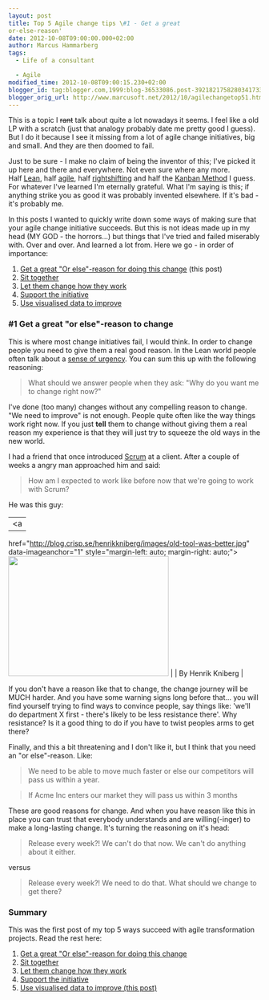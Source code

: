```yaml
---
layout: post
title: Top 5 Agile change tips \#1 - Get a great
or-else-reason'
date: 2012-10-08T09:00:00.000+02:00
author: Marcus Hammarberg
tags:
  - Life of a consultant

  - Agile
modified_time: 2012-10-08T09:00:15.230+02:00
blogger_id: tag:blogger.com,1999:blog-36533086.post-3921821758280341733
blogger_orig_url: http://www.marcusoft.net/2012/10/agilechangetop51.html
---
```



This is a topic I ~~rant~~ talk about quite a lot nowadays it seems.
I feel like a old LP with a scratch (just that analogy probably date me
pretty good I guess). But I do it because I see it missing from a lot of
agile change initiatives, big and small. And they are then doomed to
fail.

Just to be sure - I make no claim of being the inventor of this; I've
picked it up here and there and everywhere. Not even sure where any
more.
Half <a href="http://en.wikipedia.org/wiki/Lean_software_development"
target="_blank">Lean</a>,
half <a href="http://www.agilemanifesto.org/" target="_blank">agile</a>,
half <a href="http://flowchainsensei.wordpress.com/rightshifting/"
target="_blank">rightshifting</a> and half the <a
href="http://agilemanagement.net/index.php/Blog/the_principles_of_the_kanban_method/"
target="_blank">Kanban Method</a> I guess. For whatever I've learned I'm
eternally grateful. What I'm saying is this; if anything strike you as
good it was probably invented elsewhere. If it's bad - it's probably
me.

In this posts I wanted to quickly write down some ways of making sure
that your agile change initiative succeeds. But this is not ideas made
up in my head (MY GOD - the horrors...) but things that I've tried and
failed miserably with. Over and over. And learned a lot from.
 Here we go - in order of importance:


1.  <a href="http://www.marcusoft.net/2012/10/agilechangetop51.html"
    target="_blank">Get a great "Or else"-reason for doing this change</a> (this
    post)
2.  <a href="http://www.marcusoft.net/2012/10/agilechangetop52.html"
    target="_blank">Sit together</a>
3.  <a href="http://www.marcusoft.net/2012/10/agilechangetop53.html"
    target="_blank">Let them change how they work</a>
4.  <a href="http://www.marcusoft.net/2012/10/agilechangetop54.html"
    target="_blank">Support the initiative</a>
5.  <a href="http://www.marcusoft.net/2012/10/agilechangetop55.html"
    target="_blank">Use visualised data to improve</a>
### \#1 Get a great "or else"-reason to change

<div>

This is where most change initiatives fail, I would think. In order to
change people you need to give them a real good reason. In the Lean
world people often talk about
a <a href="http://globalliteracy.org/content/kotters-8-step-change-model"
target="_blank">sense of urgency</a>. You can sum this up with the
following reasoning:

</div>

> What should we answer people when they ask: "Why do you want me to
> change right now?"

I've done (too many) changes without any compelling reason to change.
"We need to improve" is not enough. People quite often like the way
things work right now. If you just **tell** them to change without
giving them a real reason my experience is that they will just try to
squeeze the old ways in the new world.

I had a friend that once introduced
<a href="http://en.wikipedia.org/wiki/Scrum_(development)"
target="_blank">Scrum</a> at a client. After a couple of weeks a angry
man approached him and said:

> How am I expected to work like before now that we're going to work
> with Scrum?

<div class="separator" style="clear: both; text-align: left;">

He was this guy:

</div>

|                                                                          |
|:------------------------------------------------------------------------:|
|                                    <a
  href="http://blog.crisp.se/henrikkniberg/images/old-tool-was-better.jpg"
  data-imageanchor="1" style="margin-left: auto; margin-right: auto;"><img
  src="http://blog.crisp.se/henrikkniberg/images/old-tool-was-better.jpg"
              data-border="0" width="320" height="239" /></a>              |
|                            By Henrik Kniberg                             |

If you don't have a reason like that to change, the change journey will
be MUCH harder. And you have some warning signs long before that... you
will find yourself trying to find ways to convince people, say things
like: 'we'll do department X first - there's likely to be
less resistance there'.
Why resistance? Is it a good thing to do if you have to twist peoples
arms to get there?

Finally, and this a bit threatening and I don't like it, but I think
that you need an "or else"-reason. Like:

> We need to be able to move much faster or else our competitors will
> pass us within a year.

> If Acme Inc enters our market they will pass us within 3 months

These are good reasons for change. And when you have reason like this in
place you can trust that everybody understands and are willing(-inger)
to make a long-lasting change. It's turning the reasoning on it's
head:

> Release every week?! We can't do that now. We can't do anything about
> it either.

versus

> Release every week?! We need to do that. What should we change to get
> there? 

### Summary

<div>

This was the first post of my top 5 ways succeed with agile
transformation projects. Read the rest here:


1.  <a href="http://www.marcusoft.net/2012/10/agilechangetop51.html"
    target="_blank">Get a great "Or else"-reason for doing this change</a>
2.  <a href="http://www.marcusoft.net/2012/10/agilechangetop52.html"
    target="_blank">Sit together</a>
3.  <a href="http://www.marcusoft.net/2012/10/agilechangetop53.html"
    target="_blank">Let them change how they work</a>
4.  <a href="http://www.marcusoft.net/2012/10/agilechangetop54.html"
    target="_blank">Support the initiative</a>
5.  <a href="http://www.marcusoft.net/2012/10/agilechangetop55.html"
    target="_blank">Use visualised data to improve (this post)</a>

</div>

<div>
</div>


